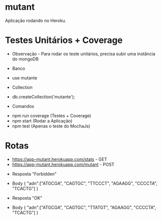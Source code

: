 # mutant

Aplicação rodando no Heroku.

# Testes Unitários + Coverage
- Observação - Para rodar os teste unitários, precisa subir uma instância do mongoDB
* Banco
- use mutante
* Collection
- db.createCollection('mutante');
* Comandos
- npm run coverage (Testes + Coverage)
- npm start (Rodar a Aplicação)
- npm test (Apenas o teste do MochaJs)

# Rotas

- https://app-mutant.herokuapp.com/stats - GET
- https://app-mutant.herokuapp.com/mutant - POST

* Resposta "Forbidden"
- Body
{
	"adn":["ATGCGA",
          "CAGTGC",
          "TTCCCT",
          "AGAAGG",
          "CCCCTA",
          "TCACTG"]
}
* Resposta "OK"
- Body
{
	"adn":["ATGCGA",
          "CAGTGC",
          "TTATGT",
          "AGAAGG",
          "CCCCTA",
          "TCACTG"]
}


